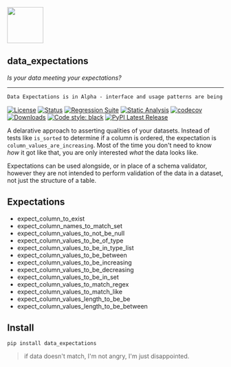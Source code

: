 <img src="icon.png" height="84px" />

## data_expectations  
_Is your data meeting your expectations?_

----

~~~diff
Data Expectations is in Alpha - interface and usage patterns are being stablized
~~~

[![License](https://img.shields.io/badge/License-Apache%202.0-blue.svg)](https://github.com/joocer/data_expectations/blob/main/LICENSE)
[![Status](https://img.shields.io/badge/status-alpha-yellowgreen)](https://github.com/joocer/data_expectations)
[![Regression Suite](https://github.com/joocer/data_expectations/actions/workflows/regression_suite.yaml/badge.svg)](https://github.com/joocer/data_expectations/actions/workflows/regression_suite.yaml)
[![Static Analysis](https://github.com/joocer/data_expectations/actions/workflows/static_analysis.yml/badge.svg)](https://github.com/joocer/data_expectations/actions/workflows/static_analysis.yml)
[![codecov](https://codecov.io/gh/joocer/data_expectations/branch/main/graph/badge.svg?token=XA60LUVH0W)](https://codecov.io/gh/joocer/data_expectations)
[![Downloads](https://pepy.tech/badge/data-expectations)](https://pepy.tech/project/data-expectations)
[![Code style: black](https://img.shields.io/badge/code%20style-black-000000.svg)](https://github.com/psf/black)
[![PyPI Latest Release](https://img.shields.io/pypi/v/data-expectations.svg)](https://pypi.org/project/data-expectations/)

A delarative approach to asserting qualities of your datasets. Instead of tests like
`is_sorted` to determine if a column is ordered, the expectation is
`column_values_are_increasing`. Most of the time you don't need to know _how_ it got
like that, you are only interested _what_ the data looks like.

Expectations can be used alongside, or in place of a schema validator, however they
are not intended to perform validation of the data in a dataset, not just the structure
of a table. 

## Expectations

- expect_column_to_exist
- expect_column_names_to_match_set
- expect_column_values_to_not_be_null
- expect_column_values_to_be_of_type
- expect_column_values_to_be_in_type_list
- expect_column_values_to_be_between
- expect_column_values_to_be_increasing
- expect_column_values_to_be_decreasing
- expect_column_values_to_be_in_set
- expect_column_values_to_match_regex
- expect_column_values_to_match_like
- expect_column_values_length_to_be_be
- expect_column_values_length_to_be_between

## Install

~~~
pip install data_expectations
~~~

> if data doesn't match, I'm not angry, I'm just disappointed.